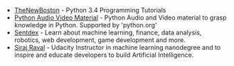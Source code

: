 
- [TheNewBoston](https://www.youtube.com/playlist?list=PL6gx4Cwl9DGAcbMi1sH6oAMk4JHw91mC_) - Python 3.4 Programming Tutorials
- [Python Audio Video Material](https://www.python.org/doc/av/) - Python Audio and Video material to grasp knowledge in Python. Supported by 'python.org'
- [Sentdex](https://www.youtube.com/user/sentdex/playlists) - Learn about machine learning, finance, data analysis, robotics, web development, game development and more.
- [Siraj Raval](https://www.youtube.com/channel/UCWN3xxRkmTPmbKwht9FuE5A/playlists) - Udacity Instructor in machine learning nanodegree and  to inspire and educate developers to build Artificial Intelligence.
